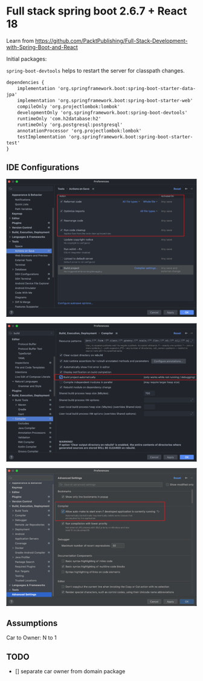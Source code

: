 # Full stack spring boot 2.6.7 + React 18

Learn from https://github.com/PacktPublishing/Full-Stack-Development-with-Spring-Boot-and-React

Initial packages:

`spring-boot-devtools` helps to restart the server for classpath changes.

```
dependencies {
    implementation 'org.springframework.boot:spring-boot-starter-data-jpa'
    implementation 'org.springframework.boot:spring-boot-starter-web'
    compileOnly 'org.projectlombok:lombok'
    developmentOnly 'org.springframework.boot:spring-boot-devtools'
    runtimeOnly 'com.h2database:h2'
    runtimeOnly 'org.postgresql:postgresql'
    annotationProcessor 'org.projectlombok:lombok'
    testImplementation 'org.springframework.boot:spring-boot-starter-test'
}
```

## IDE Configurations

![actions on save](./screenshots/actions_on_save.png)

![auto build](./screenshots/auto_build.png)

![compiler auto](./screenshots/compiler_auto.png)

## Assumptions

Car to Owner: N to 1

## TODO

- [] separate car owner from domain package